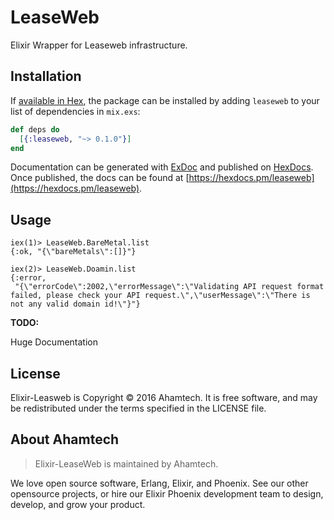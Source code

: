 
# LeaseWeb
Elixir Wrapper for Leaseweb infrastructure.

## Installation

If [available in Hex](https://hex.pm/packages/leaseweb), the package can be installed
by adding `leaseweb` to your list of dependencies in `mix.exs`:

```elixir
def deps do
  [{:leaseweb, "~> 0.1.0"}]
end
```

Documentation can be generated with [ExDoc](https://github.com/elixir-lang/ex_doc)
and published on [HexDocs](https://hexdocs.pm). Once published, the docs can
be found at [https://hexdocs.pm/leaseweb](https://hexdocs.pm/leaseweb).

## Usage
```
iex(1)> LeaseWeb.BareMetal.list
{:ok, "{\"bareMetals\":[]}"}

iex(2)> LeaseWeb.Doamin.list
{:error,
 "{\"errorCode\":2002,\"errorMessage\":\"Validating API request format failed, please check your API request.\",\"userMessage\":\"There is not any valid domain id!\"}"}
```

**TODO:**

Huge Documentation

## License
Elixir-Leasweb is Copyright © 2016 Ahamtech. It is free software, and may be redistributed under the terms specified in the LICENSE file.

## About Ahamtech

> Elixir-LeaseWeb is maintained by Ahamtech. 

We love open source software, Erlang, Elixir, and Phoenix. See our other opensource projects, or hire our Elixir Phoenix development team to design, develop, and grow your product.
